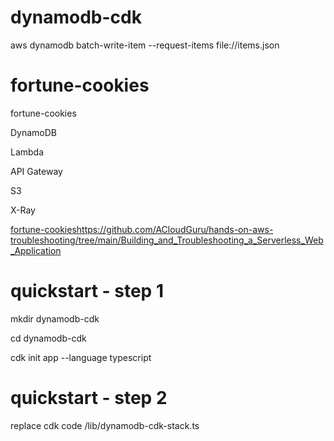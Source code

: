 # dynamodb-cdk



 aws dynamodb batch-write-item --request-items file://items.json

# fortune-cookies
fortune-cookies

DynamoDB

Lambda

API Gateway

S3

X-Ray


[fortune-cookies](https://github.com/ACloudGuru/hands-on-aws-troubleshooting/tree/main/Building_and_Troubleshooting_a_Serverless_Web_Application)https://github.com/ACloudGuru/hands-on-aws-troubleshooting/tree/main/Building_and_Troubleshooting_a_Serverless_Web_Application

# quickstart - step 1

mkdir dynamodb-cdk

cd dynamodb-cdk

cdk init app --language typescript

# quickstart - step 2

replace cdk  code /lib/dynamodb-cdk-stack.ts
